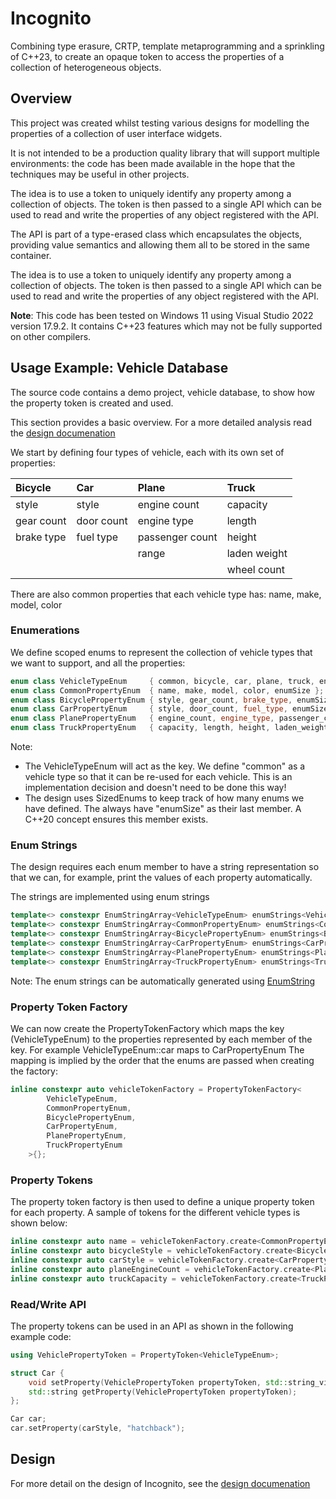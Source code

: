 # Incognito

Combining type erasure, CRTP, template metaprogramming and a sprinkling of C++23, to create an opaque token to access the properties of a collection of heterogeneous objects.

## Overview

This project was created whilst testing various designs for modelling the properties of a collection of user interface widgets.

It is not intended to be a production quality library that will support multiple environments: the code has been made available in the hope that the techniques may be useful in other projects.

The idea is to use a token to uniquely identify any property among a collection of objects. The token is then passed to a single API which can be used to read and write the properties of any object registered with the API.

The API is part of a type-erased class which encapsulates the objects, providing value semantics and allowing them all to be stored in the same container.

The idea is to use a token to uniquely identify any property among a collection of objects. The token is then passed to a single API which can be used to read and write the properties of any object registered with the API.

**Note**: This code has been tested on Windows 11 using Visual Studio 2022 version 17.9.2. It contains C++23 features which may not be fully supported on other compilers.

## Usage Example: Vehicle Database

The source code contains a demo project, vehicle database, to show how the property token is created and used.

This section provides a basic overview. For a more detailed analysis read the [design documenation](docs/README.md)

We start by defining four types of vehicle, each with its own set of properties:

|Bicycle|Car|Plane|Truck|
|:--|:--|:--|:--|
|style|style|engine count|capacity|
|gear count|door count|engine type|length|
|brake type|fuel type|passenger count|height|
|||range|laden weight|
||||wheel count|

There are also common properties that each vehicle type has: name, make, model, color

### Enumerations

We define scoped enums to represent the collection of vehicle types that we want to support, and all the properties:

```cpp
enum class VehicleTypeEnum     { common, bicycle, car, plane, truck, enumSize };
enum class CommonPropertyEnum  { name, make, model, color, enumSize };
enum class BicyclePropertyEnum { style,	gear_count, brake_type,	enumSize };
enum class CarPropertyEnum     { style,	door_count, fuel_type, enumSize };
enum class PlanePropertyEnum   { engine_count, engine_type, passenger_count, range, enumSize };
enum class TruckPropertyEnum   { capacity, length, height, laden_weight, wheel_count, enumSize };
```

Note:
- The VehicleTypeEnum will act as the key. We define "common" as a vehicle type so that it can be re-used for each vehicle. This is an implementation decision and doesn't need to be done this way!
- The design uses SizedEnums to keep track of how many enums we have defined. The always have "enumSize" as their last member. A C++20 concept ensures this member exists.

### Enum Strings

The design requires each enum member to have a string representation so that we can, for example, print the values of each property automatically.

The strings are implemented using enum strings

```cpp
template<> constexpr EnumStringArray<VehicleTypeEnum> enumStrings<VehicleTypeEnum> = { "common"sv, "bicycle"sv, "car"sv, "plane"sv, "truck"sv, };
template<> constexpr EnumStringArray<CommonPropertyEnum> enumStrings<CommonPropertyEnum> = { "name"sv, "make"sv, "model"sv, "color"sv, };
template<> constexpr EnumStringArray<BicyclePropertyEnum> enumStrings<BicyclePropertyEnum> = { "style"sv, "gear_count"sv, "brake_type"sv, };
template<> constexpr EnumStringArray<CarPropertyEnum> enumStrings<CarPropertyEnum> = { "style"sv, "door_count"sv, "fuel_type"sv, };
template<> constexpr EnumStringArray<PlanePropertyEnum> enumStrings<PlanePropertyEnum> = { "engine_count", "engine_type", "passenger_count", "range", };
template<> constexpr EnumStringArray<TruckPropertyEnum> enumStrings<TruckPropertyEnum> = { "capacity", "length", "height", "laden_weight", "wheel_count", };
```

Note: The enum strings can be automatically generated using [EnumString](https://github.com/apperoso/EnumString)

### Property Token Factory

We can now create the PropertyTokenFactory which maps the key (VehicleTypeEnum) to the properties represented by each member of the key. For example VehicleTypeEnum::car maps to CarPropertyEnum
The mapping is implied by the order that the enums are passed when creating the factory:

```cpp
inline constexpr auto vehicleTokenFactory = PropertyTokenFactory<
		VehicleTypeEnum,
		CommonPropertyEnum,
		BicyclePropertyEnum,
		CarPropertyEnum,
		PlanePropertyEnum,
		TruckPropertyEnum
	>{};
```

### Property Tokens

The property token factory is then used to define a unique property token for each property. A sample of tokens for the different vehicle types is shown below:

```cpp
inline constexpr auto name = vehicleTokenFactory.create<CommonPropertyEnum::name>();
inline constexpr auto bicycleStyle = vehicleTokenFactory.create<BicyclePropertyEnum::style>();
inline constexpr auto carStyle = vehicleTokenFactory.create<CarPropertyEnum::style>();
inline constexpr auto planeEngineCount = vehicleTokenFactory.create<PlanePropertyEnum::engine_count>();
inline constexpr auto truckCapacity = vehicleTokenFactory.create<TruckPropertyEnum::capacity>();
```

### Read/Write API

The property tokens can be used in an API as shown in the following example code:

```cpp
using VehiclePropertyToken = PropertyToken<VehicleTypeEnum>;

struct Car {
    void setProperty(VehiclePropertyToken propertyToken, std::string_view value);
    std::string getProperty(VehiclePropertyToken propertyToken);
};

Car car;
car.setProperty(carStyle, "hatchback");
```

## Design

For more detail on the design of Incognito, see the [design documenation](docs/README.md)
